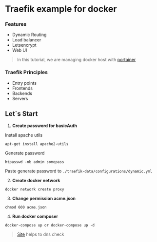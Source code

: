# Traefik example for docker

### Features

- Dynamic Routing
- Load balancer
- Letsencrypt
- Web UI

> In this tutorial, we are managing docker host with [portainer](https://www.portainer.io/)

### Traefik Principles

- Entry points
- Frontends
- Backends
- Servers

## Let`s Start

1. **Create password for basicAuth**

Install apache utils
```
apt-get install apache2-utils
```
Generate password
```
htpasswd -nb admin somepass
```
Paste generate password to `./traefik-data/configurations/dynamic.yml`

2. **Create docker network**
```
docker network create proxy
```

3. **Change permission acme.json**
```
chmod 600 acme.json
```

4. **Run docker composer**
```
docker-compose up or docker-compose up -d
```

> [Site](https://dnschecker.org/) helps to dns check

